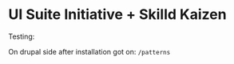 # UI Suite Initiative + Skilld Kaizen

Testing:

On drupal side after installation got on:
`/patterns`